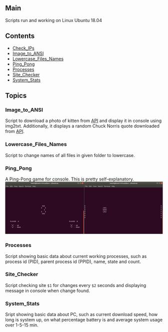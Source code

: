 ## Main
Scripts run and working on Linux Ubuntu 18.04

## Contents
* [Check_IPs](Check_IPs)
* [Image_to_ANSI](Image_to_ANSI)
* [Lowercase_Files_Names](Lowercase_Files_Names)
* [Ping_Pong](Ping_Pong)
* [Processes](Processes)
* [Site_Checker](Site_Checker)
* [System_Stats](System_Stats)

## Topics
### Image_to_ANSI
Script to download a photo of kitten from [API](https://api.thecatapi.com/v1/images/search) and display it in console using img2txt. Additionally, it displays a random Chuck Norris quote downloaded from [API](http://api.icndb.com/jokes/random).

### Lowercase_Files_Names
Script to change names of all files in given folder to lowercase.

### Ping_Pong
A Ping-Pong game for console. This is pretty self-explanatory.
![](imgs/ping-pong.png)

### Processes
Script showing basic data about current working processes, such as process id (PID), parent process id (PPID), name, state and count.

### Site_Checker
Script checking site `$1` for changes every `$2` seconds and displaying message in console when change found.

### System_Stats
Sript showing basic data about PC, such as current download speed, how long is system up, on what percentage battery is and average system usage over 1-5-15 min.